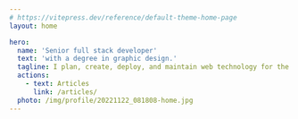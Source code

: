 ```yaml
---
# https://vitepress.dev/reference/default-theme-home-page
layout: home

hero:
  name: 'Senior full stack developer'
  text: 'with a degree in graphic design.'
  tagline: I plan, create, deploy, and maintain web technology for the public and private sector. I also write articles.
  actions:
    - text: Articles
      link: /articles/
  photo: /img/profile/20221122_081808-home.jpg
---
```

